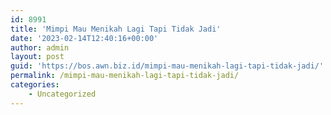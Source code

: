 ```yaml
---
id: 8991
title: 'Mimpi Mau Menikah Lagi Tapi Tidak Jadi'
date: '2023-02-14T12:40:16+00:00'
author: admin
layout: post
guid: 'https://bos.awn.biz.id/mimpi-mau-menikah-lagi-tapi-tidak-jadi/'
permalink: /mimpi-mau-menikah-lagi-tapi-tidak-jadi/
categories:
    - Uncategorized
---
```


